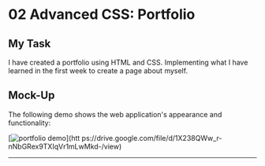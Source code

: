 # 02 Advanced CSS: Portfolio

## My Task

I have created a portfolio using HTML and CSS. Implementing what I have learned in the first week to create a page about myself. 


## Mock-Up

The following demo shows the web application's appearance and functionality:

[![portfolio demo](./assets/images/02-advanced-css-homework-demo.gif)](htt ps://drive.google.com/file/d/1X238QWw_r-nNbGRex9TXIqVr1mLwMkd-/view)


- - -
